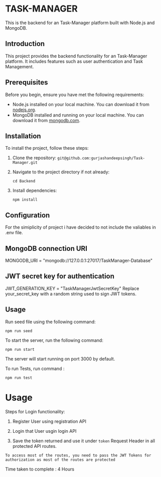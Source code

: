 # TASK-MANAGER

This is the backend for an Task-Manager platform built with Node.js and MongoDB.

## Introduction

This project provides the backend functionality for an Task-Manager platform. It includes features such as user authentication and Task Management.

## Prerequisites

Before you begin, ensure you have met the following requirements:

- Node.js installed on your local machine. You can download it from [nodejs.org](https://nodejs.org/).
- MongoDB installed and running on your local machine. You can download it from [mongodb.com](https://www.mongodb.com/).

## Installation

To install the project, follow these steps:

1. Clone the repository:
   `git@github.com:gurjashandeepsingh/Task-Manager.git`

2. Navigate to the project directory if not already:

   `cd Backend`

3. Install dependencies:

   `npm install`

## Configuration

For the simiplicity of project i have decided to not include the valiables in .env file.

## MongoDB connection URI

MONGODB_URI = "mongodb://127.0.0.1:27017/TaskManager-Database"

## JWT secret key for authentication

JWT_GENERATION_KEY = "TaskManagerJwtSecretKey"
Replace your_secret_key with a random string used to sign JWT tokens.

## Usage

Run seed file using the following command:

`npm run seed`

To start the server, run the following command:

`npm run start`

The server will start running on port 3000 by default.

To run Tests, run command : 

`npm run test`

# Usage

Steps for Login functionality:

1. Register User using registration API

2. Login that User usgin login API

3. Save the token returned and use it under `token` Request Header in all protected API routes.

`To access most of the routes, you need to pass the JWT Tokens for authorization as most of the routes are protected`

Time taken to complete : 4 Hours
